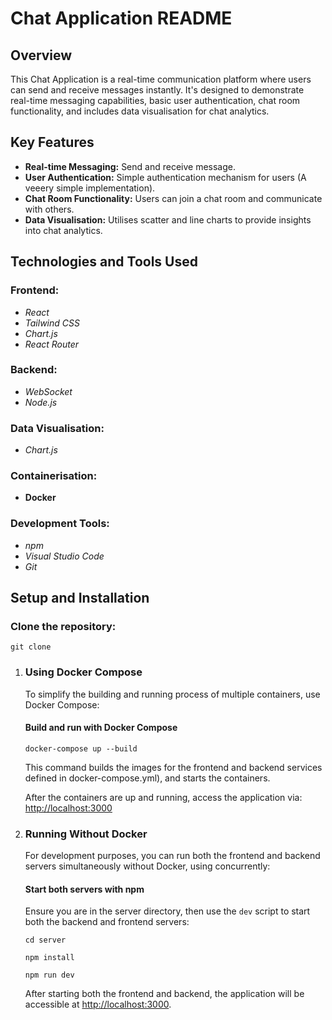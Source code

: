 # Chat Application README

## Overview

This Chat Application is a real-time communication platform where users can send and receive messages instantly. It's designed to demonstrate real-time messaging capabilities, basic user authentication, chat room functionality, and includes data visualisation for chat analytics.

## Key Features

-   **Real-time Messaging:** Send and receive message.
-   **User Authentication:** Simple authentication mechanism for users (A veeery simple implementation).
-   **Chat Room Functionality:** Users can join a chat room and communicate with others.
-   **Data Visualisation:** Utilises scatter and line charts to provide insights into chat analytics.

## Technologies and Tools Used

### Frontend:

-   *React*
-   *Tailwind CSS* 
-   *Chart.js*
-   *React Router* 

### Backend:

-   *WebSocket* 
-   *Node.js*
 
### Data Visualisation:

-   *Chart.js*
### Containerisation:

-   **Docker**

### Development Tools:

-   *npm*
-   *Visual Studio Code*
-   *Git*

## Setup and Installation

### Clone the repository:

    git clone


 1. ### Using Docker Compose
    
    To simplify the building and running process of multiple containers,
    use Docker Compose:
    
    #### Build and run with Docker Compose
    
     `docker-compose up --build` 
     
	This command builds the images for the frontend and backend services defined in  docker-compose.yml), and  starts the containers.
    
    After the containers are up and running, access the application via:
    [http://localhost:3000](http://localhost:3000/)
    
 2. ### Running Without Docker
    
    For development purposes, you can run both the frontend and backend
    servers simultaneously without Docker, using concurrently:
    
    #### Start both servers with npm
    
    Ensure you are in the server directory, then use the `dev` script to
    start both the backend and frontend servers:
    
    `cd server`

    `npm install` 
    
    `npm run dev`  
    
    After starting both the frontend and backend, the application will
    be accessible at [http://localhost:3000](http://localhost:3000/).
